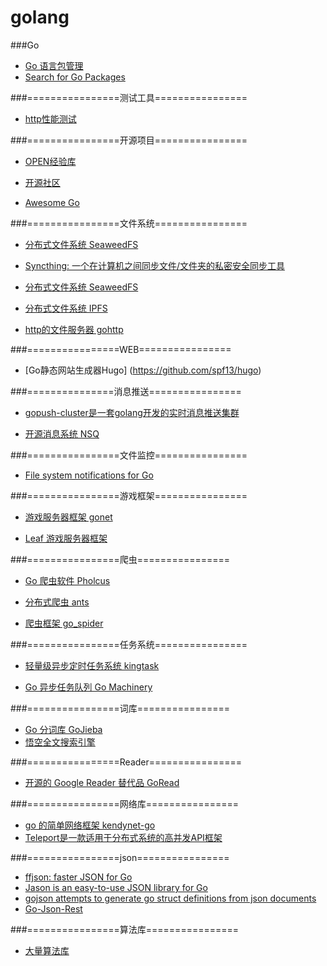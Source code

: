 golang
=========

###Go 
* [Go 语言包管理](https://gopm.io/)
* [Search for Go Packages](https://godoc.org/)

###================测试工具================
* [http性能测试](https://github.com/rakyll/boom)


###================开源项目================
* [OPEN经验库](http://www.open-open.com/lib/view/open1396063913278.html#Configuration_File_Parsers)

* [开源社区](http://www.oschina.net/project/lang/358/go)

* [Awesome Go](https://github.com/avelino/awesome-go)


###================文件系统================
* [分布式文件系统 SeaweedFS](https://github.com/chrislusf/seaweedfs)

* [Syncthing: 一个在计算机之间同步文件/文件夹的私密安全同步工具](https://github.com/syncthing/syncthing)

* [分布式文件系统 SeaweedFS](https://github.com/chrislusf/seaweedfs)

* [分布式文件系统 IPFS](https://github.com/ipfs/go-ipfs)

* [http的文件服务器 gohttp](https://github.com/codeskyblue/gohttp)


###================WEB================
* [Go静态网站生成器Hugo] (https://github.com/spf13/hugo)


###===============消息推送================
* [gopush-cluster是一套golang开发的实时消息推送集群](https://github.com/Terry-Mao/gopush-cluster)

* [开源消息系统 NSQ](https://github.com/nsqio/nsq)


###================文件监控================
* [File system notifications for Go](https://github.com/howeyc/fsnotify)


###================游戏框架================
* [游戏服务器框架 gonet](https://github.com/xtaci/gonet/tree/master/src)

* [Leaf 游戏服务器框架](https://github.com/name5566/leaf)


###================爬虫================
* [Go 爬虫软件 Pholcus](https://github.com/henrylee2cn/pholcus)

* [分布式爬虫 ants](https://github.com/wcong/ants-go)

* [爬虫框架 go_spider](https://github.com/hu17889/go_spider)


###================任务系统================
* [轻量级异步定时任务系统 kingtask](https://github.com/kingsoft-wps/kingtask)

* [Go 异步任务队列 Go Machinery](https://github.com/RichardKnop/machinery)


###================词库================
* [Go 分词库 GoJieba](https://github.com/yanyiwu/gojieba)
* [悟空全文搜索引擎](https://github.com/huichen/wukong)


###================Reader================
* [开源的 Google Reader 替代品 GoRead](https://github.com/mjibson/goread)


###================网络库================
* [go 的简单网络框架 kendynet-go](https://github.com/sniperHW/kendynet-go)
* [Teleport是一款适用于分布式系统的高并发API框架](https://github.com/henrylee2cn/teleport)


###================json================
* [ffjson: faster JSON for Go](https://github.com/pquerna/ffjson)
* [Jason is an easy-to-use JSON library for Go](https://github.com/antonholmquist/jason)
* [gojson attempts to generate go struct definitions from json documents](https://github.com/ChimeraCoder/gojson)
* [Go-Json-Rest](https://github.com/ant0ine/go-json-rest)


###================算法库================
* [大量算法库](https://github.com/henrylee2cn/algorithm)
